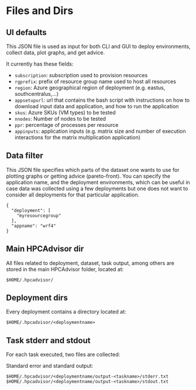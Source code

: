 # Files and Dirs

## UI defaults

This JSON file is used as input for both CLI and GUI to deploy environments,
collect data, plot graphs, and get advice.

It currently has these fields:

- `subscription`: subscription used to provision resources
- `rgprefix`: prefix of resource group name used to host all resources
- `region`: Azure geographical region of deployment (e.g. eastus,
  southcentralus,...)
- `appsetupurl`: url that contains the bash script with instructions on how to
  download input data and application, and how to run the application
- `skus`: Azure SKUs (VM types) to be tested
- `nnodes`: Number of nodes to be tested
- `ppr`: percentage of processes per resource
- `appinputs`: application inputs (e.g. matrix size and number of execution
  interactions for the matrix multiplication application)



## Data filter

This JSON file specifies which parts of the dataset one wants to use for plotting
graphs or getting advice (pareto-front). You can specify the
application name, and the deployment environments, which can be useful in case
data was collected using a few deployments but one does not want to consider all
deployments for that particular application.

```
{
  "deployment": [
    "myresourcegroup"
  ],
  "appname": "wrf4"
}
```

##  Main HPCAdvisor dir

All files related to deployment, dataset, task output, among others are stored
in the main HPCAdvisor folder, located at:

```
$HOME/.hpcadvisor/
```


## Deployment dirs

Every deployment contains a directory located at:

```
$HOME/.hpcadvisor/<deploymentname>
```

## Task stderr and stdout

For each task executed, two files are collected:

Standard error and standard output:

```
$HOME/.hpcadvisor/<deploymentname/output-<taskname>/stderr.txt
$HOME/.hpcadvisor/<deploymentname/output-<taskname>/stdout.txt
```
